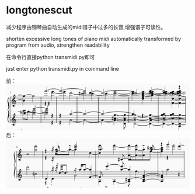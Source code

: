 # longtonescut
减少程序由钢琴曲自动生成的midi谱子中过多的长音,增强谱子可读性。  

shorten excessive long tones of piano midi automatically transformed by program from audio, strengthen readability  

在命令行直接python transmidi.py即可  

just enter python transmidi.py in command line  


前：
![Image text](https://github.com/worldstructure/longtonescut/blob/main/before.png)
后：
![Image text](https://github.com/worldstructure/longtonescut/blob/main/after.png)
